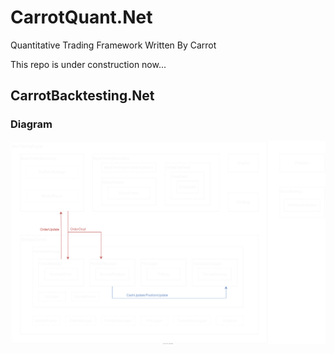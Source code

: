 # CarrotQuant.Net
Quantitative Trading Framework Written By Carrot  

This repo is under construction now...  

## CarrotBacktesting.Net 
### Diagram 
![](https://raw.githubusercontent.com/CRThu/CarrotQuant.Net/master/CarrotBacktesting.Net/CarrotBacktesting.Net.Diagram.svg)
